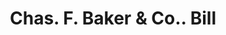 ---
doi: 10.7916/D8J68TWP
date_other: '1911'
date_other_textual: '1911'
form: printed ephemera
genre:
- Invoices
name:
- Chas. F. Baker & Co.
object_in_context_url: https://biggert.cul.columbia.edu/items/view/ave_biggert_00357
subject_hierarchical_geographic:
- Boston, Massachusetts, United States
subject_name:
- Chas. F. Baker & Co.
title: Chas. F. Baker & Co.. Bill
sort_title: Chas. F. Baker & Co.. Bill
call_number: ave_biggert_00357
coordinates:
- 42.35805555555556,-71.06361111111111
pid: ave_biggert_00357
identifiers: ave_biggert_00357
thumbnail: https://derivativo-2.library.columbia.edu/iiif/2/ldpd:344168/full/!256,256/0/native.jpg
permalink: /biggert/ave_biggert_00357/
layout: iiif-image-page
---